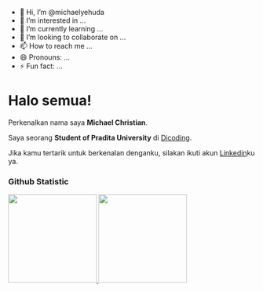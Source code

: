 - 👋 Hi, I’m @michaelyehuda
- 👀 I’m interested in ...
- 🌱 I’m currently learning ...
- 💞️ I’m looking to collaborate on ...
- 📫 How to reach me ...
- 😄 Pronouns: ...
- ⚡ Fun fact: ...

# Halo semua! 
 
Perkenalkan nama saya **Michael Christian**.<br>
 
Saya seorang **Student of Pradita University** di [Dicoding](https://www.dicoding.com/).<br>

Jika kamu tertarik untuk berkenalan denganku, silakan ikuti akun [Linkedin](https://www.linkedin.com)ku ya.
 
### Github Statistic
<p align="left">
<a href="https://github.com/michaelyehuda">
  <img height="180em" src="https://github-readme-stats-eight-theta.vercel.app/api?username=penuliscode&show_icons=true&theme=algolia&include_all_commits=true&count_private=true"/>
  <img height="180em" src="https://github-readme-stats-eight-theta.vercel.app/api/top-langs/?username=penuliscode&layout=compact&layout=compact&theme=algolia"/>
</a>
</p>

<!---
michaelyehuda/michaelyehuda is a ✨ special ✨ repository because its `README.md` (this file) appears on your GitHub profile.
You can click the Preview link to take a look at your changes.
--->
